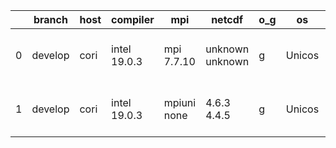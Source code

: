 |    | branch   | host   | compiler     | mpi         | netcdf          | o_g   | os     | build   | u_pass   | u_fail   | s_pass   | s_fail   | e_pass   | e_fail   | nuopc_pass   | nuopc_fail   | artifacts_hash                                                                                                                                     | modified                  |
|----|----------|--------|--------------|-------------|-----------------|-------|--------|---------|----------|----------|----------|----------|----------|----------|--------------|--------------|----------------------------------------------------------------------------------------------------------------------------------------------------|---------------------------|
|  0 | develop  | cori   | intel 19.0.3 | mpi 7.7.10  | unknown unknown | g     | Unicos | fail    | 13661    | 0        | 49       | 0        | 80       | 0        | 50           | 0            | [artifacts](https://github.com/esmf-org/esmf-test-artifacts/tree/8696d319153be0823ca50ca3994e1bc1e67c95b9/develop/cori/intel/19.0.3/g/mpi/7.7.10)  | 2022-04-15 03:51:28 -0700 |
|  1 | develop  | cori   | intel 19.0.3 | mpiuni none | 4.6.3 4.4.5     | g     | Unicos | pass    | pending  | pending  | pending  | pending  | pending  | pending  | pending      | pending      | [artifacts](https://github.com/esmf-org/esmf-test-artifacts/tree/10e6108193d84afdbf91f8a28934e0bd0004ea4e/develop/cori/intel/19.0.3/g/mpiuni/none) | 2022-04-14 11:40:45 -0700 |